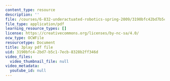 ```yaml
---
content_type: resource
description: ''
file: /courses/6-832-underactuated-robotics-spring-2009/3190bfc42bd7b5c17ecb8328b2ff346d_89GQHKOeUcU.pdf
file_type: application/pdf
learning_resource_types: []
license: https://creativecommons.org/licenses/by-nc-sa/4.0/
ocw_type: OCWFile
resourcetype: Document
title: 3play pdf file
uid: 3190bfc4-2bd7-b5c1-7ecb-8328b2ff346d
video_files:
  video_thumbnail_file: null
video_metadata:
  youtube_id: null
---
```

